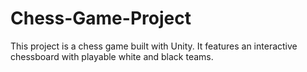 # Chess-Game-Project
This project is a chess game built with Unity. It features an interactive chessboard with playable white and black teams.
